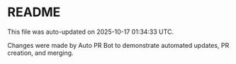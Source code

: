 # README

This file was auto-updated on 2025-10-17 01:34:33 UTC.

Changes were made by Auto PR Bot to demonstrate automated updates, PR creation, and merging.
